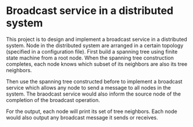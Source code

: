 # Broadcast service in a distributed system

This project is to design and implement a broadcast service in a distributed system. Node in the distributed system are arranged in a certain topology (specified in a configuration file). First build a spanning tree using finite state machine from a root node. When the spanning tree construction completes, each node knows which subset of its neighbors are also its tree neighbors. 

Then use the spanning tree constructed before to implement a broadcast service which allows any node to send a message to all nodes in the system. The braodcast service would also inform the source node of the completion of the broadcast operation.

For the output, each node will print its set of tree neighbors. Each node would also output any broadcast message it sends or receives.
